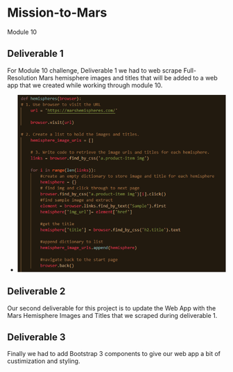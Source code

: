 # Mission-to-Mars
Module 10
## Deliverable 1
 For Module 10 challenge, Deliverable 1 we had to web scrape Full-Resolution Mars hemisphere images and titles that will be added to a web app that we created while working through module 10.  
 * ![WebScraping](Resources/WebScraping.PNG)
## Deliverable 2
 Our second deliverable for this project is to update the Web App with the Mars Hemisphere Images and Titles that we scraped during deliverable 1.
## Deliverable 3
 Finally we had to add Bootstrap 3 components to give our web app a bit of custimization and styling.

